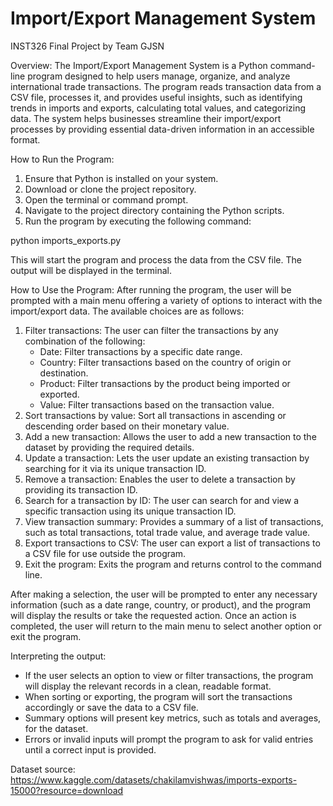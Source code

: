 # Import/Export Management System
INST326 Final Project by Team GJSN

Overview:
The Import/Export Management System is a Python command-line program designed to help users manage, organize, and analyze international trade transactions. The program reads transaction data from a CSV file, processes it, and provides useful insights, such as identifying trends in imports and exports, calculating total values, and categorizing data. The system helps businesses streamline their import/export processes by providing essential data-driven information in an accessible format.

How to Run the Program:
1. Ensure that Python is installed on your system.
2. Download or clone the project repository.
3. Open the terminal or command prompt.
4. Navigate to the project directory containing the Python scripts.
5. Run the program by executing the following command:

python imports_exports.py

This will start the program and process the data from the CSV file. The output will be displayed in the terminal.


How to Use the Program:
After running the program, the user will be prompted with a main menu offering a variety of options to interact with the import/export data. The available choices are as follows:

1. Filter transactions: The user can filter the transactions by any combination of the following:
    - Date: Filter transactions by a specific date range.
    - Country: Filter transactions based on the country of origin or destination.
    - Product: Filter transactions by the product being imported or exported.
    - Value: Filter transactions based on the transaction value.
2. Sort transactions by value: Sort all transactions in ascending or descending order based on their monetary value.
3. Add a new transaction: Allows the user to add a new transaction to the dataset by providing the required details.
4. Update a transaction: Lets the user update an existing transaction by searching for it via its unique transaction ID.
5. Remove a transaction: Enables the user to delete a transaction by providing its transaction ID.
6. Search for a transaction by ID: The user can search for and view a specific transaction using its unique transaction ID.
7. View transaction summary: Provides a summary of a list of transactions, such as total transactions, total trade value, and average trade value.
8. Export transactions to CSV: The user can export a list of transactions to a CSV file for use outside the program.
9. Exit the program: Exits the program and returns control to the command line.

After making a selection, the user will be prompted to enter any necessary information (such as a date range, country, or product), and the program will display the results or take the requested action. Once an action is completed, the user will return to the main menu to select another option or exit the program.

Interpreting the output:
- If the user selects an option to view or filter transactions, the program will display the relevant records in a clean, readable format.
- When sorting or exporting, the program will sort the transactions accordingly or save the data to a CSV file.
- Summary options will present key metrics, such as totals and averages, for the dataset.
- Errors or invalid inputs will prompt the program to ask for valid entries until a correct input is provided.

Dataset source:
https://www.kaggle.com/datasets/chakilamvishwas/imports-exports-15000?resource=download
